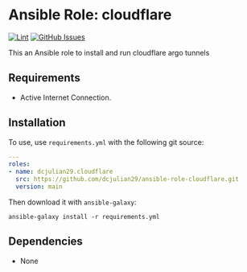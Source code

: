 # Ansible Role: cloudflare

[![Lint](https://github.com/dcjulian29/ansible-role-cloudflare/actions/workflows/lint.yml/badge.svg)](https://github.com/dcjulian29/ansible-role-cloudflare/actions/workflows/lint.yml) [![GitHub Issues](https://img.shields.io/github/issues-raw/dcjulian29/ansible-role-cloudflare.svg)](https://github.com/dcjulian29/ansible-role-cloudflare/issues)

This an Ansible role to install and run cloudflare argo tunnels

## Requirements

- Active Internet Connection.

## Installation

To use, use `requirements.yml` with the following git source:

```yaml
---
roles:
- name: dcjulian29.cloudflare
  src: https://github.com/dcjulian29/ansible-role-cloudflare.git
  version: main
  ```

Then download it with `ansible-galaxy`:

```shell
ansible-galaxy install -r requirements.yml
```

## Dependencies

- None
